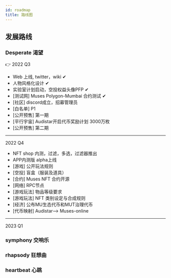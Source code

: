 ```yaml
---
id: roadmap
title: 路线图
---
```

## 发展路线

### Desperate 渴望
👉 2022 Q3
- Web 上线, twitter，wiki ✔
- 人物风格化设计 ✔
- 实验室计划启动，空投权益头像PFP ✔
- [测试网] Muses Polygon-Mumbai 合约测试 ✔
- [社区] discord成立，招募管理员
- [白名单] P1
- [公开预售] 第一期
- [平行宇宙] Audistar开启代币奖励计划 3000万枚
- [公开预售] 第二期

***

2022 Q4
- NFT shop 内测，过滤，多选，过滤器推出
- APP内测版 alpha上线
- [游戏] 公开玩法规则
- [空投] 盲盒（服装及道具）
- [合约] Muses NFT 合约开源
- [网络] RPC节点
- [游戏玩法] 物品等级要求
- [游戏玩法] NFT 类别设定与合成规则
- [经济] 公布MU生态代币和MUT治理代币
- [代币映射] Audistar--> Muses-online 


***

2023 Q1 


### symphony 交响乐
### rhapsody 狂想曲
### heartbeat 心跳
